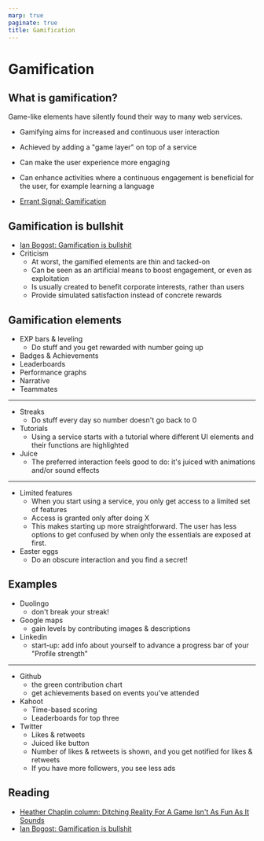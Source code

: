 ```yaml
---
marp: true
paginate: true
title: Gamification
---
```

<!-- headingDivider: 3 -->
<!-- class: invert -->
# Gamification

## What is gamification?

Game-like elements have silently found their way to many web services.

* Gamifying aims for increased and continuous user interaction
* Achieved by adding a "game layer" on top of a service
* Can make the user experience more engaging
* Can enhance activities where a continuous engagement is beneficial for the user, for example learning a language

* [Errant Signal: Gamification](https://www.youtube.com/watch?v=pWfMjQKXZXk)

## Gamification is bullshit

* [Ian Bogost: Gamification is bullshit](http://bogost.com/writing/blog/gamification_is_bullshit/)
* Criticism
  * At worst, the gamified elements are thin and tacked-on
  * Can be seen as an artificial means to boost engagement, or even as exploitation
  * Is usually created to benefit corporate interests, rather than users
  * Provide simulated satisfaction instead of concrete rewards

## Gamification elements

* EXP bars & leveling
  * Do stuff and you get rewarded with number going up
* Badges & Achievements
* Leaderboards
* Performance graphs
* Narrative
* Teammates

---

* Streaks
  * Do stuff every day so number doesn't go back to 0
* Tutorials
  * Using a service starts with a tutorial where different UI elements and their functions are highlighted
* Juice
  * The preferred interaction feels good to do: it's juiced with animations and/or sound effects

---

* Limited features
  * When you start using a service, you only get access to a limited set of features
  * Access is granted only after doing X
  * This makes starting up more straightforward. The user has less options to get confused by when only the essentials are exposed at first.
* Easter eggs
  * Do an obscure interaction and you find a secret!

## Examples

* Duolingo
  * don't break your streak!
* Google maps
  * gain levels by contributing images & descriptions
* Linkedin
  * start-up: add info about yourself to advance a progress bar of your "Profile strength"
---
* Github
  * the green contribution chart
  * get achievements based on events you've attended
* Kahoot
  * Time-based scoring
  * Leaderboards for top three
* Twitter
  * Likes & retweets
  * Juiced like button
  * Number of likes & retweets is shown, and you get notified for likes & retweets
  * If you have more followers, you see less ads

## Reading

* [Heather Chaplin column: Ditching Reality For A Game Isn't As Fun As It Sounds](https://slate.com/technology/2011/03/gamification-ditching-reality-for-a-game-isn-t-as-fun-as-it-sounds.html)
* [Ian Bogost: Gamification is bullshit](http://bogost.com/writing/blog/gamification_is_bullshit/)
